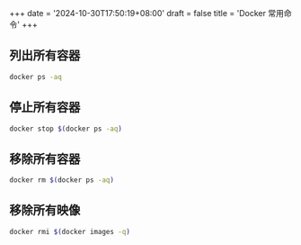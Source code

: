 +++
date = '2024-10-30T17:50:19+08:00'
draft = false
title = 'Docker 常用命令'
+++

## 列出所有容器

```sh
docker ps -aq
```

## 停止所有容器

```sh
docker stop $(docker ps -aq)
```

## 移除所有容器

```sh
docker rm $(docker ps -aq)
```

## 移除所有映像

```sh
docker rmi $(docker images -q)
```
